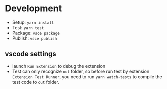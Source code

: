 # Development

* Setup: `yarn install`
* Test: `yarn test`
* Package: `vsce package`
* Publish: `vsce publish`

## vscode settings

* launch `Run Extension` to debug the extension
* Test can only recognize `out` folder, so before run test by extension `Extension Test Runner`, you need to run `yarn watch-tests` to compile the test code to `out` folder.
